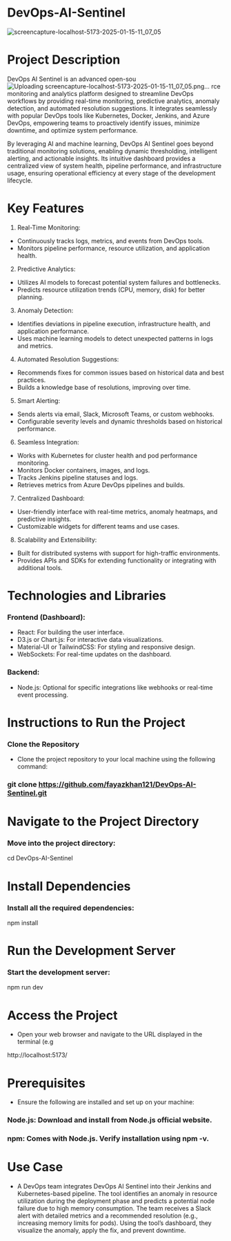 # DevOps-AI-Sentinel
![screencapture-localhost-5173-2025-01-15-11_07_05](https://github.com/user-attachments/assets/59ede7bb-3d34-4194-a547-8a20842af0f7)

# Project Description
DevOps AI Sentinel is an advanced open-sou![Uploading screencapture-localhost-5173-2025-01-15-11_07_05.png…]()
rce monitoring and analytics platform designed to streamline DevOps workflows by providing real-time monitoring, predictive analytics, anomaly detection, and automated resolution suggestions. It integrates seamlessly with popular DevOps tools like Kubernetes, Docker, Jenkins, and Azure DevOps, empowering teams to proactively identify issues, minimize downtime, and optimize system performance.

By leveraging AI and machine learning, DevOps AI Sentinel goes beyond traditional monitoring solutions, enabling dynamic thresholding, intelligent alerting, and actionable insights. Its intuitive dashboard provides a centralized view of system health, pipeline performance, and infrastructure usage, ensuring operational efficiency at every stage of the development lifecycle.


# Key Features
1. Real-Time Monitoring:
- Continuously tracks logs, metrics, and events from DevOps tools.
- Monitors pipeline performance, resource utilization, and application health.

2. Predictive Analytics:
- Utilizes AI models to forecast potential system failures and bottlenecks.
- Predicts resource utilization trends (CPU, memory, disk) for better planning.

3. Anomaly Detection:
- Identifies deviations in pipeline execution, infrastructure health, and application performance.
- Uses machine learning models to detect unexpected patterns in logs and metrics.

4. Automated Resolution Suggestions:
- Recommends fixes for common issues based on historical data and best practices.
- Builds a knowledge base of resolutions, improving over time.

5. Smart Alerting:
- Sends alerts via email, Slack, Microsoft Teams, or custom webhooks.
- Configurable severity levels and dynamic thresholds based on historical performance.

6. Seamless Integration:
- Works with Kubernetes for cluster health and pod performance monitoring.
- Monitors Docker containers, images, and logs.
- Tracks Jenkins pipeline statuses and logs.
- Retrieves metrics from Azure DevOps pipelines and builds.

7. Centralized Dashboard:
- User-friendly interface with real-time metrics, anomaly heatmaps, and predictive insights.
- Customizable widgets for different teams and use cases.

8. Scalability and Extensibility:
- Built for distributed systems with support for high-traffic environments.
- Provides APIs and SDKs for extending functionality or integrating with additional tools.

# Technologies and Libraries
### Frontend (Dashboard):
- React: For building the user interface.
- D3.js or Chart.js: For interactive data visualizations.
- Material-UI or TailwindCSS: For styling and responsive design.
- WebSockets: For real-time updates on the dashboard.


### Backend:
- Node.js: Optional for specific integrations like webhooks or real-time event processing.

# Instructions to Run the Project
### Clone the Repository
- Clone the project repository to your local machine using the following command:
### git clone https://github.com/fayazkhan121/DevOps-AI-Sentinel.git


# Navigate to the Project Directory
### Move into the project directory:
cd DevOps-AI-Sentinel

# Install Dependencies
### Install all the required dependencies:
npm install

# Run the Development Server
### Start the development server:
npm run dev

# Access the Project
- Open your web browser and navigate to the URL displayed in the terminal (e.g

http://localhost:5173/

# Prerequisites
- Ensure the following are installed and set up on your machine:

### Node.js: Download and install from Node.js official website.
### npm: Comes with Node.js. Verify installation using npm -v.

  # Use Case 
  - A DevOps team integrates DevOps AI Sentinel into their Jenkins and Kubernetes-based pipeline. The tool identifies an anomaly in resource utilization during the deployment phase and predicts a potential node failure due to high memory consumption. The team receives a Slack alert with detailed metrics and a recommended resolution (e.g., increasing memory limits for pods). Using the tool’s dashboard, they visualize the anomaly, apply the fix, and prevent downtime.




